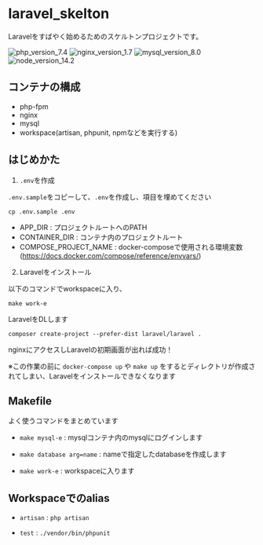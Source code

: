 # laravel_skelton

Laravelをすばやく始めるためのスケルトンプロジェクトです。

![php_version_7.4](https://img.shields.io/badge/PHP-7.4-green)
![nginx_version_1.7](https://img.shields.io/badge/Nginx-1.19-green)
![mysql_version_8.0](https://img.shields.io/badge/MySQL-8.0-green)
![node_version_14.2](https://img.shields.io/badge/Node-14.2-green)

## コンテナの構成

- php-fpm
- nginx
- mysql
- workspace(artisan, phpunit, npmなどを実行する)

## はじめかた

1. `.env`を作成

`.env.sample`をコピーして、`.env`を作成し、項目を埋めてください

```
cp .env.sample .env
```

- APP_DIR : プロジェクトルートへのPATH
- CONTAINER_DIR : コンテナ内のプロジェクトルート
- COMPOSE_PROJECT_NAME : docker-composeで使用される環境変数(https://docs.docker.com/compose/reference/envvars/)

2. Laravelをインストール

以下のコマンドでworkspaceに入り、

```
make work-e
```

LaravelをDLします

```
composer create-project --prefer-dist laravel/laravel .
```

nginxにアクセスしLaravelの初期画面が出れば成功！

※この作業の前に `docker-compose up` や `make up` をするとディレクトリが作成されてしまい、Laravelをインストールできなくなります

## Makefile

よく使うコマンドをまとめています

- `make mysql-e` : mysqlコンテナ内のmysqlにログインします

- `make database arg=name` : nameで指定したdatabaseを作成します

- `make work-e` : workspaceに入ります

## Workspaceでのalias

- `artisan` : `php artisan`

- `test` : `./vendor/bin/phpunit`


